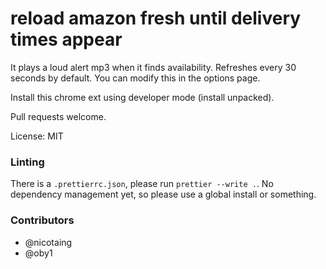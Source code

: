 # reload amazon fresh until delivery times appear

It plays a loud alert mp3 when it finds availability. Refreshes every 30 seconds by default.
You can modify this in the options page.

Install this chrome ext using developer mode (install unpacked).

Pull requests welcome.

License: MIT

### Linting

There is a `.prettierrc.json`, please run `prettier --write .`. No dependency management yet,
so please use a global install or something.

### Contributors

* @nicotaing
* @oby1

